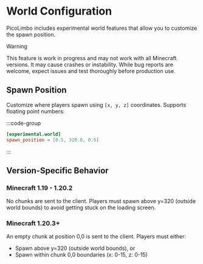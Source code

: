 # World Configuration

PicoLimbo includes experimental world features that allow you to customize the spawn position.

> [!WARNING]
> This feature is work in progress and may not work with all Minecraft versions. It may cause crashes or instability.
> While bug reports are welcome, expect issues and test thoroughly before production use.

## Spawn Position

Customize where players spawn using `[x, y, z]` coordinates. Supports floating point numbers:

:::code-group
```toml [server.toml] {2}
[experimental.world]
spawn_position = [0.5, 320.0, 0.5]
```
:::

## Version-Specific Behavior

### Minecraft 1.19 - 1.20.2

No chunks are sent to the client. Players must spawn above y=320 (outside world bounds) to avoid getting stuck on the
loading screen.

### Minecraft 1.20.3+

An empty chunk at position 0,0 is sent to the client. Players must either:

- Spawn above y=320 (outside world bounds), or
- Spawn within chunk 0,0 boundaries (x: 0-15, z: 0-15)
